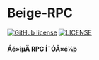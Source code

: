 # Beige-RPC

[![GitHub license](https://img.shields.io/github/license/alienwow/SnowLeopard.svg)](https://github.com/alienwow/SnowLeopard/blob/master/LICENSE)
[![LICENSE](https://img.shields.io/badge/license-Anti%20996-blue.svg)](https://github.com/996icu/996.ICU/blob/master/LICENSE)

#### Áé»îµÄ RPC Í¨ÓÃ×é¼þ

